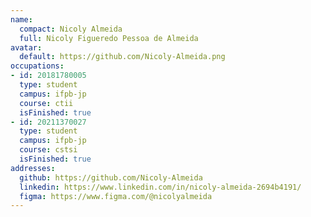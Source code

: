 ```yaml
---
name:
  compact: Nicoly Almeida
  full: Nicoly Figueredo Pessoa de Almeida
avatar:
  default: https://github.com/Nicoly-Almeida.png
occupations:
- id: 20181780005
  type: student
  campus: ifpb-jp
  course: ctii
  isFinished: true
- id: 20211370027
  type: student
  campus: ifpb-jp
  course: cstsi
  isFinished: true
addresses:
  github: https://github.com/Nicoly-Almeida
  linkedin: https://www.linkedin.com/in/nicoly-almeida-2694b4191/
  figma: https://www.figma.com/@nicolyalmeida
---
```

